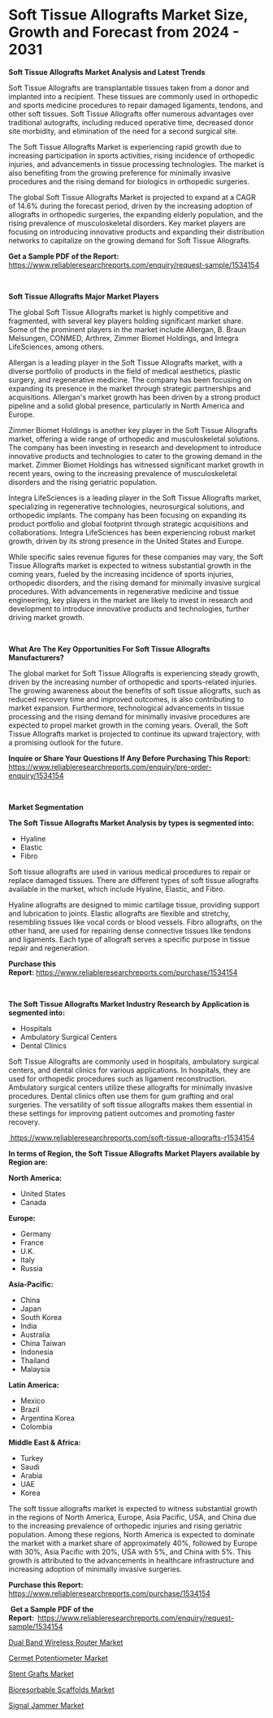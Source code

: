 <p><h1>Soft Tissue Allografts Market Size, Growth and Forecast from 2024 - 2031</h1></p><p><strong>Soft Tissue Allografts Market Analysis and Latest Trends</strong></p>
<p><p>Soft Tissue Allografts are transplantable tissues taken from a donor and implanted into a recipient. These tissues are commonly used in orthopedic and sports medicine procedures to repair damaged ligaments, tendons, and other soft tissues. Soft Tissue Allografts offer numerous advantages over traditional autografts, including reduced operative time, decreased donor site morbidity, and elimination of the need for a second surgical site.</p><p>The Soft Tissue Allografts Market is experiencing rapid growth due to increasing participation in sports activities, rising incidence of orthopedic injuries, and advancements in tissue processing technologies. The market is also benefiting from the growing preference for minimally invasive procedures and the rising demand for biologics in orthopedic surgeries.</p><p>The global Soft Tissue Allografts Market is projected to expand at a CAGR of 14.6% during the forecast period, driven by the increasing adoption of allografts in orthopedic surgeries, the expanding elderly population, and the rising prevalence of musculoskeletal disorders. Key market players are focusing on introducing innovative products and expanding their distribution networks to capitalize on the growing demand for Soft Tissue Allografts.</p></p>
<p><strong>Get a Sample PDF of the Report:&nbsp;</strong> <a href="https://www.reliableresearchreports.com/enquiry/request-sample/1534154">https://www.reliableresearchreports.com/enquiry/request-sample/1534154</a></p>
<p>&nbsp;</p>
<p><strong>Soft Tissue Allografts Major Market Players</strong></p>
<p><p>The global Soft Tissue Allografts market is highly competitive and fragmented, with several key players holding significant market share. Some of the prominent players in the market include Allergan, B. Braun Melsungen, CONMED, Arthrex, Zimmer Biomet Holdings, and Integra LifeSciences, among others.</p><p>Allergan is a leading player in the Soft Tissue Allografts market, with a diverse portfolio of products in the field of medical aesthetics, plastic surgery, and regenerative medicine. The company has been focusing on expanding its presence in the market through strategic partnerships and acquisitions. Allergan's market growth has been driven by a strong product pipeline and a solid global presence, particularly in North America and Europe.</p><p>Zimmer Biomet Holdings is another key player in the Soft Tissue Allografts market, offering a wide range of orthopedic and musculoskeletal solutions. The company has been investing in research and development to introduce innovative products and technologies to cater to the growing demand in the market. Zimmer Biomet Holdings has witnessed significant market growth in recent years, owing to the increasing prevalence of musculoskeletal disorders and the rising geriatric population.</p><p>Integra LifeSciences is a leading player in the Soft Tissue Allografts market, specializing in regenerative technologies, neurosurgical solutions, and orthopedic implants. The company has been focusing on expanding its product portfolio and global footprint through strategic acquisitions and collaborations. Integra LifeSciences has been experiencing robust market growth, driven by its strong presence in the United States and Europe.</p><p>While specific sales revenue figures for these companies may vary, the Soft Tissue Allografts market is expected to witness substantial growth in the coming years, fueled by the increasing incidence of sports injuries, orthopedic disorders, and the rising demand for minimally invasive surgical procedures. With advancements in regenerative medicine and tissue engineering, key players in the market are likely to invest in research and development to introduce innovative products and technologies, further driving market growth.</p></p>
<p>&nbsp;</p>
<p><strong>What Are The Key Opportunities For Soft Tissue Allografts Manufacturers?</strong></p>
<p><p>The global market for Soft Tissue Allografts is experiencing steady growth, driven by the increasing number of orthopedic and sports-related injuries. The growing awareness about the benefits of soft tissue allografts, such as reduced recovery time and improved outcomes, is also contributing to market expansion. Furthermore, technological advancements in tissue processing and the rising demand for minimally invasive procedures are expected to propel market growth in the coming years. Overall, the Soft Tissue Allografts market is projected to continue its upward trajectory, with a promising outlook for the future.</p></p>
<p><strong>Inquire or Share Your Questions If Any Before Purchasing This Report:</strong> <a href="https://www.reliableresearchreports.com/enquiry/pre-order-enquiry/1534154">https://www.reliableresearchreports.com/enquiry/pre-order-enquiry/1534154</a></p>
<p>&nbsp;</p>
<p><strong>Market Segmentation</strong></p>
<p><strong>The Soft Tissue Allografts Market Analysis by types is segmented into:</strong></p>
<p><ul><li>Hyaline</li><li>Elastic</li><li>Fibro</li></ul></p>
<p><p>Soft tissue allografts are used in various medical procedures to repair or replace damaged tissues. There are different types of soft tissue allografts available in the market, which include Hyaline, Elastic, and Fibro. </p><p>Hyaline allografts are designed to mimic cartilage tissue, providing support and lubrication to joints. Elastic allografts are flexible and stretchy, resembling tissues like vocal cords or blood vessels. Fibro allografts, on the other hand, are used for repairing dense connective tissues like tendons and ligaments. Each type of allograft serves a specific purpose in tissue repair and regeneration.</p></p>
<p><strong>Purchase this Report:&nbsp;</strong><a href="https://www.reliableresearchreports.com/purchase/1534154">https://www.reliableresearchreports.com/purchase/1534154</a></p>
<p>&nbsp;</p>
<p><strong>The Soft Tissue Allografts Market Industry Research by Application is segmented into:</strong></p>
<p><ul><li>Hospitals</li><li>Ambulatory Surgical Centers</li><li>Dental Clinics</li></ul></p>
<p><p>Soft Tissue Allografts are commonly used in hospitals, ambulatory surgical centers, and dental clinics for various applications. In hospitals, they are used for orthopedic procedures such as ligament reconstruction. Ambulatory surgical centers utilize these allografts for minimally invasive procedures. Dental clinics often use them for gum grafting and oral surgeries. The versatility of soft tissue allografts makes them essential in these settings for improving patient outcomes and promoting faster recovery.</p></p>
<p><a href="https://www.reliableresearchreports.com/soft-tissue-allografts-r1534154">&nbsp;https://www.reliableresearchreports.com/soft-tissue-allografts-r1534154</a></p>
<p><strong>In terms of Region, the Soft Tissue Allografts Market Players available by Region are:</strong></p>
<p>
    <p> <strong> North America: </strong>
        <ul>
            <li>United States</li>
            <li>Canada</li>
        </ul>
        </p> 
    <p> <strong> Europe: </strong>
        <ul>
            <li>Germany</li>
            <li>France</li>
            <li>U.K.</li>
            <li>Italy</li>
            <li>Russia</li>
        </ul>
        </p> 
    <p> <strong> Asia-Pacific: </strong>
        <ul>
            <li>China</li>
            <li>Japan</li>
            <li>South Korea</li>
            <li>India</li>
            <li>Australia</li>
            <li>China Taiwan</li>
            <li>Indonesia</li>
            <li>Thailand</li>
            <li>Malaysia</li>
        </ul>
        </p> 
    <p> <strong> Latin America: </strong>
        <ul>
            <li>Mexico</li>
            <li>Brazil</li>
            <li>Argentina Korea</li>
            <li>Colombia</li>
        </ul>
        </p> 
    <p> <strong> Middle East & Africa: </strong>
        <ul>
            <li>Turkey</li>
            <li>Saudi</li>
            <li>Arabia</li>
            <li>UAE</li>
            <li>Korea</li>
        </ul>
    </p>
    </p>
<p><p>The soft tissue allografts market is expected to witness substantial growth in the regions of North America, Europe, Asia Pacific, USA, and China due to the increasing prevalence of orthopedic injuries and rising geriatric population. Among these regions, North America is expected to dominate the market with a market share of approximately 40%, followed by Europe with 30%, Asia Pacific with 20%, USA with 5%, and China with 5%. This growth is attributed to the advancements in healthcare infrastructure and increasing adoption of minimally invasive surgeries.</p></p>
<p><strong>Purchase this Report: </strong><a href="https://www.reliableresearchreports.com/purchase/1534154">https://www.reliableresearchreports.com/purchase/1534154</a></p>
<p>&nbsp;<strong>Get a Sample PDF of the Report:&nbsp;&nbsp;</strong><a href="https://www.reliableresearchreports.com/enquiry/request-sample/1534154">https://www.reliableresearchreports.com/enquiry/request-sample/1534154</a></p>
<p><strong></strong></p>
<p><p><a href="https://medium.com/@ivethfonsecal57/dual-band-wireless-router-market-share-and-new-trends-analysis-by-its-type-application-end-use-58d8e992a9fb">Dual Band Wireless Router Market</a></p><p><a href="https://medium.com/@teguhbavarian07_99894/cermet-potentiometer-market-growth-outlook-from-2024-to-2031-and-it-is-projecting-at-6-8-c9fd9e76a92f">Cermet Potentiometer Market</a></p><p><a href="https://github.com/xphhkedv5/Market-Research-Report-List-1/blob/main/stent-grafts-market.md">Stent Grafts Market</a></p><p><a href="https://github.com/rontaybrewer02024/Market-Research-Report-List-1/blob/main/bioresorbable-scaffolds-market.md">Bioresorbable Scaffolds Market</a></p><p><a href="https://medium.com/@cearranry14/exploring-signal-jammer-market-dynamics-global-trends-and-future-growth-prospects-2024-2031-0a7d7c93f777">Signal Jammer Market</a></p></p>